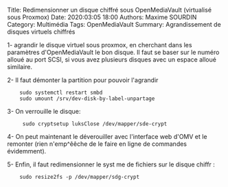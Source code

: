 Title: Redimensionner un disque chiffré sous OpenMediaVault (virtualisé sous Proxmox)
Date: 2020:03:05 18:00
Authors: Maxime SOURDIN
Category: Multimédia
Tags: OpenMediaVault
Summary: Agrandissement de disques virtuels chiffrés

1- agrandir le disque virtuel sous proxmox, en cherchant dans les paramètres d'OpenMediaVault le bon disque. Il faut se baser sur le numéro alloué au port SCSI, si vous avez plusieurs disques avec un espace alloué similaire.

  
2- Il faut démonter la partition pour pouvoir l'agrandir

        sudo systemctl restart smbd
        sudo umount /srv/dev-disk-by-label-unpartage 

3- On verrouille le disque:

         sudo cryptsetup luksClose /dev/mapper/sde-crypt

4- On peut maintenant le déverouiller avec l'interface web d'OMV et le remonter (rien n'emp^êêche de le faire en ligne de commandes évidemment).


5- Enfin, il faut redimensionner le syst  me de fichiers sur le disque chiffr  :

        sudo resize2fs -p /dev/mapper/sdg-crypt
